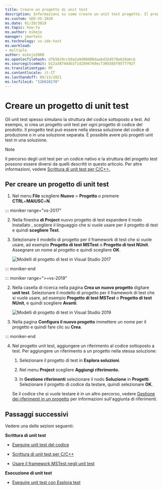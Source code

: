 ```yaml
---
title: Creare un progetto di unit test
description: Informazioni su come creare un unit test progetto. Il progetto test può essere nella stessa soluzione del codice di produzione o in una soluzione separata.
ms.custom: SEO-VS-2020
ms.date: 01/29/2019
ms.topic: how-to
ms.author: mikejo
manager: jmartens
ms.technology: vs-ide-test
ms.workload:
- multiple
author: mikejo5000
ms.openlocfilehash: d7b5629cc50a2a9d08d00daabd2b4579e628a6cb
ms.sourcegitcommit: b12a38744db371d2894769ecf305585f9577792f
ms.translationtype: MT
ms.contentlocale: it-IT
ms.lasthandoff: 09/13/2021
ms.locfileid: "126628170"
---
```

# <a name="create-a-unit-test-project"></a>Creare un progetto di unit test

Gli unit test spesso simulano la struttura del codice sottoposto a test. Ad esempio, si crea un progetto unit test per ogni progetto di codice del prodotto. Il progetto test può essere nella stessa soluzione del codice di produzione o in una soluzione separata. È possibile avere più progetti unit test in una soluzione.

> [!NOTE]
> Il percorso degli unit test per un codice nativo e la struttura del progetto test possono essere diversi da quelli descritti in questo articolo. Per altre informazioni, vedere [Scrittura di unit test per C/C++.](writing-unit-tests-for-c-cpp.md)

## <a name="to-create-a-unit-test-project"></a>Per creare un progetto di unit test

1. Nel menu **File** scegliere **Nuovo** > **Progetto** o premere **CTRL**+**MAIUSC**+**N**.

::: moniker range="vs-2017"

2. Nella finestra **di Project** nuovo progetto  di test espandere il nodo Installato , scegliere il linguaggio che si vuole usare per il progetto di test e quindi **scegliere Test**.

3. Selezionare il modello di progetto per il framework di test che si vuole usare, ad esempio **Progetto di test MSTest** o **Progetto di test NUnit**. Assegnare un nome al progetto e quindi scegliere **OK**.

   ![Modelli di progetto di test in Visual Studio 2017](media/test-project-templates.png)

::: moniker-end

::: moniker range=">=vs-2019"

2. Nella casella di ricerca nella pagina **Crea un nuovo progetto** digitare **unit test**. Selezionare il modello di progetto per il framework di test che si vuole usare, ad esempio **Progetto di test MSTest** o **Progetto di test NUnit**, e quindi scegliere **Avanti**.

   ![Modelli di progetto di test in Visual Studio 2019](media/vs-2019/test-project-templates.png)

3. Nella pagina **Configura il nuovo progetto** immettere un nome per il progetto e quindi fare clic su **Crea**.

::: moniker-end

4. Nel progetto unit test, aggiungere un riferimento al codice sottoposto a test. Per aggiungere un riferimento a un progetto nella stessa soluzione:

   1. Selezionare il progetto di test in **Esplora soluzioni**.

   2. Nel menu **Project** scegliere **Aggiungi riferimento.**

   3. In **Gestione riferimenti** selezionare il nodo **Soluzione** in **Progetti**. Selezionare il progetto di codice da testare, quindi selezionare **OK**.

   Se il codice che si vuole testare è in un altro percorso, vedere [Gestione dei riferimenti in un progetto](../ide/managing-references-in-a-project.md) per informazioni sull'aggiunta di riferimenti.

## <a name="next-steps"></a>Passaggi successivi

Vedere una delle sezioni seguenti:

**Scrittura di unit test**

- [Eseguire unit test del codice](../test/unit-test-your-code.md)

- [Scrittura di unit test per C/C++](writing-unit-tests-for-c-cpp.md)

- [Usare il framework MSTest negli unit test](using-microsoft-visualstudio-testtools-unittesting-members-in-unit-tests.md)

**Esecuzione di unit test**

- [Eseguire unit test con Esplora test](../test/run-unit-tests-with-test-explorer.md)
